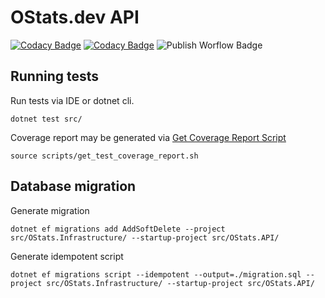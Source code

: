 # OStats.dev API

[![Codacy Badge](https://app.codacy.com/project/badge/Grade/508ca71a0ad5457e8b5849bd1411f0bf)](https://app.codacy.com/gh/OStatsAA/ostatsdev-api/dashboard?utm_source=gh&utm_medium=referral&utm_content=&utm_campaign=Badge_grade)
[![Codacy Badge](https://app.codacy.com/project/badge/Coverage/508ca71a0ad5457e8b5849bd1411f0bf)](https://app.codacy.com/gh/OStatsAA/ostatsdev-api/dashboard?utm_source=gh&utm_medium=referral&utm_content=&utm_campaign=Badge_coverage)
![Publish Worflow Badge](https://github.com/OStatsAA/ostatsdev-api/actions/workflows/docker-publish.yml/badge.svg)

## Running tests

Run tests via IDE or dotnet cli.

```text
dotnet test src/
```

Coverage report may be generated via [Get Coverage Report Script](scripts/get_test_coverage_report.sh)

```text
source scripts/get_test_coverage_report.sh
```

## Database migration

Generate migration

```text
dotnet ef migrations add AddSoftDelete --project src/OStats.Infrastructure/ --startup-project src/OStats.API/
```

Generate idempotent script

```text
dotnet ef migrations script --idempotent --output=./migration.sql --project src/OStats.Infrastructure/ --startup-project src/OStats.API/
```
